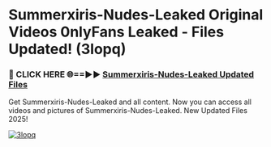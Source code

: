 # Summerxiris-Nudes-Leaked Original Videos 0nlyFans Leaked - Files Updated! (3lopq)

<h3>🔴 CLICK HERE 🌐==►► <a href="https://tinyurl.com/yrmya6cz" rel="nofollow">Summerxiris-Nudes-Leaked Updated Files</a></h3>

Get Summerxiris-Nudes-Leaked and all content. Now you can access all videos and pictures of Summerxiris-Nudes-Leaked. New Updated Files 2025!

[![3lopq](https://i.imgur.com/FMdXYCs.gif)](https://tinyurl.com/yrmya6cz)
